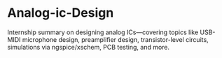 # Analog-ic-Design
Internship summary on designing analog ICs—covering topics like USB-MIDI microphone design, preamplifier design, transistor-level circuits, simulations via ngspice/xschem, PCB testing, and more.
